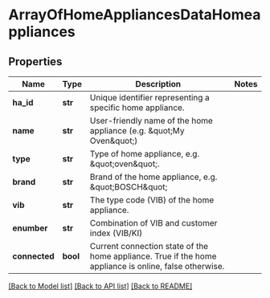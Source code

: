 # ArrayOfHomeAppliancesDataHomeappliances

## Properties
Name | Type | Description | Notes
------------ | ------------- | ------------- | -------------
**ha_id** | **str** | Unique identifier representing a specific home appliance. | 
**name** | **str** | User-friendly name of the home appliance (e.g. \&quot;My Oven\&quot;) | 
**type** | **str** | Type of home appliance, e.g.  \&quot;oven\&quot;. | 
**brand** | **str** | Brand of the home appliance, e.g. \&quot;BOSCH\&quot; | 
**vib** | **str** | The type code (VIB) of the home appliance. | 
**enumber** | **str** | Combination of VIB and customer index (VIB/KI) | 
**connected** | **bool** | Current connection state of the home appliance. True if the home appliance is online, false otherwise. | 

[[Back to Model list]](../README.md#documentation-for-models) [[Back to API list]](../README.md#documentation-for-api-endpoints) [[Back to README]](../README.md)


